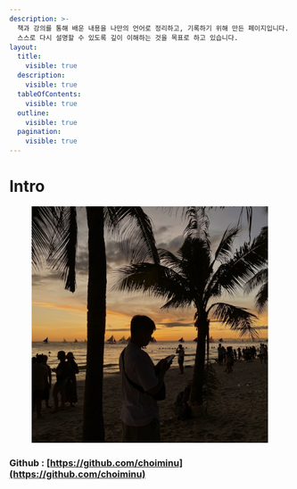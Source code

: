 ```yaml
---
description: >-
  책과 강의를 통해 배운 내용을 나만의 언어로 정리하고, 기록하기 위해 만든 페이지입니다. 학습한 내용을 단순히 정리하는 것 뿐만 아니라,
  스스로 다시 설명할 수 있도록 깊이 이해하는 것을 목표로 하고 있습니다.
layout:
  title:
    visible: true
  description:
    visible: true
  tableOfContents:
    visible: true
  outline:
    visible: true
  pagination:
    visible: true
---
```


# Intro

<figure><img src=".gitbook/assets/468d19ad8c7d45d182a789385c836198.jpeg" alt=""><figcaption></figcaption></figure>

### Github : [https://github.com/choiminu](https://github.com/choiminu)


